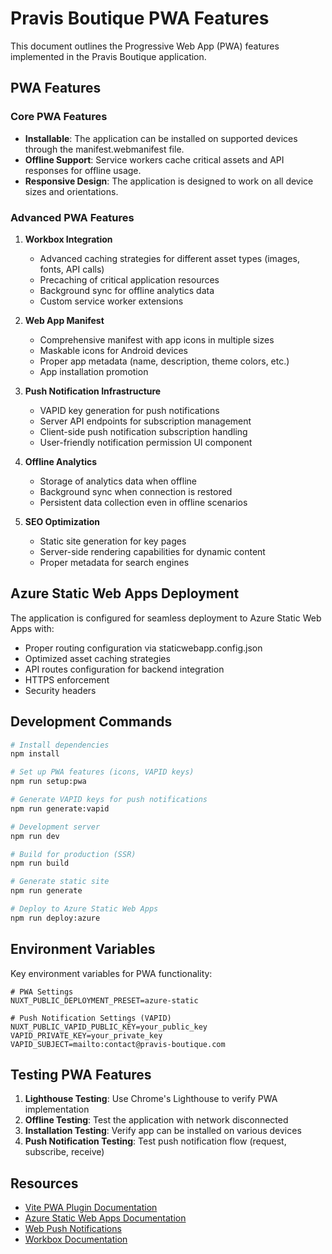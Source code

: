 # Pravis Boutique PWA Features

This document outlines the Progressive Web App (PWA) features implemented in the Pravis Boutique application.

## PWA Features

### Core PWA Features

- **Installable**: The application can be installed on supported devices through the manifest.webmanifest file.
- **Offline Support**: Service workers cache critical assets and API responses for offline usage.
- **Responsive Design**: The application is designed to work on all device sizes and orientations.

### Advanced PWA Features

1. **Workbox Integration**
   - Advanced caching strategies for different asset types (images, fonts, API calls)
   - Precaching of critical application resources
   - Background sync for offline analytics data
   - Custom service worker extensions

2. **Web App Manifest**
   - Comprehensive manifest with app icons in multiple sizes
   - Maskable icons for Android devices
   - Proper app metadata (name, description, theme colors, etc.)
   - App installation promotion

3. **Push Notification Infrastructure**
   - VAPID key generation for push notifications
   - Server API endpoints for subscription management
   - Client-side push notification subscription handling
   - User-friendly notification permission UI component

4. **Offline Analytics**
   - Storage of analytics data when offline
   - Background sync when connection is restored
   - Persistent data collection even in offline scenarios

5. **SEO Optimization**
   - Static site generation for key pages
   - Server-side rendering capabilities for dynamic content
   - Proper metadata for search engines

## Azure Static Web Apps Deployment

The application is configured for seamless deployment to Azure Static Web Apps with:

- Proper routing configuration via staticwebapp.config.json
- Optimized asset caching strategies
- API routes configuration for backend integration
- HTTPS enforcement
- Security headers

## Development Commands

```bash
# Install dependencies
npm install

# Set up PWA features (icons, VAPID keys)
npm run setup:pwa

# Generate VAPID keys for push notifications
npm run generate:vapid

# Development server
npm run dev

# Build for production (SSR)
npm run build

# Generate static site
npm run generate

# Deploy to Azure Static Web Apps
npm run deploy:azure
```

## Environment Variables

Key environment variables for PWA functionality:

```
# PWA Settings
NUXT_PUBLIC_DEPLOYMENT_PRESET=azure-static

# Push Notification Settings (VAPID)
NUXT_PUBLIC_VAPID_PUBLIC_KEY=your_public_key
VAPID_PRIVATE_KEY=your_private_key
VAPID_SUBJECT=mailto:contact@pravis-boutique.com
```

## Testing PWA Features

1. **Lighthouse Testing**: Use Chrome's Lighthouse to verify PWA implementation
2. **Offline Testing**: Test the application with network disconnected
3. **Installation Testing**: Verify app can be installed on various devices
4. **Push Notification Testing**: Test push notification flow (request, subscribe, receive)

## Resources

- [Vite PWA Plugin Documentation](https://vite-pwa-org.netlify.app/frameworks/nuxt.html)
- [Azure Static Web Apps Documentation](https://docs.microsoft.com/en-us/azure/static-web-apps/)
- [Web Push Notifications](https://web.dev/notifications/)
- [Workbox Documentation](https://developers.google.com/web/tools/workbox)
